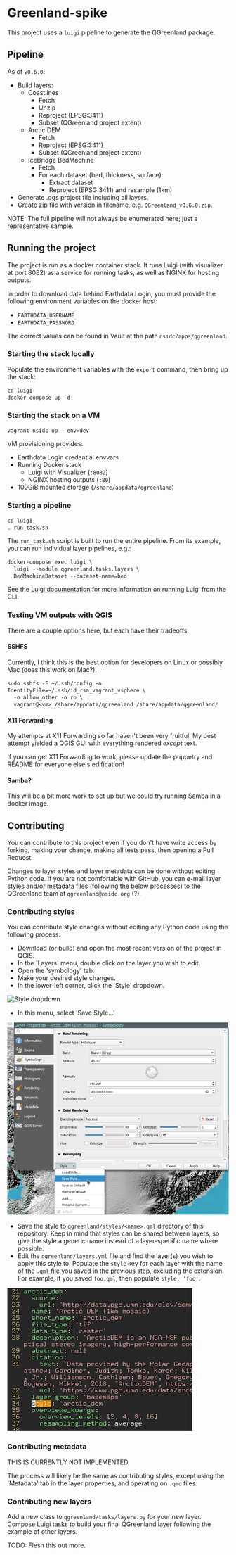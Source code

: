 # Greenland-spike

This project uses a `luigi` pipeline to generate the QGreenland package.


## Pipeline

As of `v0.6.0`:

* Build layers:
  * Coastlines
    * Fetch
    * Unzip
    * Reproject (EPSG:3411)
    * Subset (QGreenland project extent)
  * Arctic DEM
    * Fetch
    * Reproject (EPSG:3411)
    * Subset (QGreenland project extent)
  * IceBridge BedMachine
    * Fetch
    * For each dataset (bed, thickness, surface):
      * Extract dataset
      * Reproject (EPSG:3411) and resample (1km)
* Generate .qgs project file including all layers.
* Create zip file with version in filename, e.g. `QGreenland_v0.6.0.zip`.

NOTE: The full pipeline will not always be enumerated here; just a
representative sample.


## Running the project

The project is run as a docker container stack. It runs Luigi (with visualizer
at port 8082) as a service for running tasks, as well as NGINX for hosting
outputs.

In order to download data behind Earthdata Login, you must provide the
following environment variables on the docker host:

* `EARTHDATA_USERNAME`
* `EARTHDATA_PASSWORD`

The correct values can be found in Vault at the path `nsidc/apps/qgreenland`.


### Starting the stack locally

Populate the environment variables with the `export` command, then bring up the
stack:

    cd luigi
    docker-compose up -d


### Starting the stack on a VM

```
vagrant nsidc up --env=dev
```

VM provisioning provides:

  * Earthdata Login credential envvars
  * Running Docker stack
    * Luigi with Visualizer (`:8082`)
    * NGINX hosting outputs (`:80`)
  * 100GiB mounted storage (`/share/appdata/qgreenland`)


### Starting a pipeline

```
cd luigi
. run_task.sh
```

The `run_task.sh` script is built to run the entire pipeline. From its example,
you can run individual layer pipelines, e.g.:

```
docker-compose exec luigi \
  luigi --module qgreenland.tasks.layers \
  BedMachineDataset --dataset-name=bed
```

See the [Luigi documentation](https://luigi.readthedocs.io/en/stable/running_luigi.html)
for more information on running Luigi from the CLI.


### Testing VM outputs with QGIS

There are a couple options here, but each have their tradeoffs.


#### SSHFS

Currently, I think this is the best option for developers on Linux or possibly
Mac (does this work on Mac?).


```
sudo sshfs -F ~/.ssh/config -o IdentityFile=~/.ssh/id_rsa_vagrant_vsphere \
  -o allow_other -o ro \
  vagrant@<vm>:/share/appdata/qgreenland /share/appdata/qgreenland/
```


#### X11 Forwarding

My attempts at X11 Forwarding so far haven't been very fruitful. My best
attempt yielded a QGIS GUI with everything rendered _except_ text.

If you can get X11 Forwarding to work, please update the puppetry and README
for everyone else's edification!


#### Samba?

This will be a bit more work to set up but we could try running Samba in a
docker image.


## Contributing

You can contribute to this project even if you don't have write access by
forking, making your change, making all tests pass, then opening a Pull
Request.

Changes to layer styles and layer metadata can be done without editing
Python code. If you are not comfortable with GitHub, you can e-mail layer
styles and/or metadata files (following the below processes) to the QGreenland
team at `qgreenland@nsidc.org` (?).


### Contributing styles

You can contribute style changes without editing any Python code using the
following process:

* Download (or build) and open the most recent version of the project in QGIS.
* In the 'Layers' menu, double click on the layer you wish to edit.
* Open the 'symbology' tab.
* Make your desired style changes.
* In the lower-left corner, click the 'Style' dropdown.

![Style dropdown](docs/images/style_dropdown.png)

* In this menu, select 'Save Style...'

![Save style](docs/images/save_style.png)

* Save the style to `qgreenland/styles/<name>.qml` directory of this
  repository. Keep in mind that styles can be shared between layers, so give
  the style a generic name instead of a layer-specific name where possible.
* Edit the `qgreenland/layers.yml` file and find the layer(s) you wish to apply
  this style to. Populate the `style` key for each layer with the name of the
  `.qml` file you saved in the previous step, excluding the extension. For
  example, if you saved `foo.qml`, then populate `style: 'foo'`.

![Style in YAML](docs/images/style_in_yaml.png)


### Contributing metadata

THIS IS CURRENTLY NOT IMPLEMENTED.

The process will likely be the same as contributing styles, except using the
'Metadata' tab in the layer properties, and operating on `.qmd` files.


### Contributing new layers

Add a new class to `qgreenland/tasks/layers.py` for your new layer. Compose
Luigi tasks to build your final QGreenland layer following the example of other
layers.

TODO: Flesh this out more.
